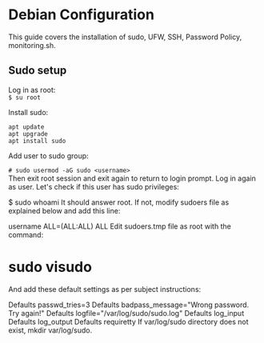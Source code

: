 # Debian Configuration

This guide covers the installation of sudo, UFW, SSH, Password Policy, monitoring.sh.

## Sudo setup

Log in as root:  
`$ su root`  

Install sudo:

`apt update`    
`apt upgrade`    
`apt install sudo`    

Add user to sudo group:

`# sudo usermod -aG sudo <username>`  
Then exit root session and exit again to return to login prompt. Log in again as user. Let's check if this user has sudo privileges:

$ sudo whoami
It should answer root. If not, modify sudoers file as explained below and add this line:

username  ALL=(ALL:ALL) ALL
Edit sudoers.tmp file as root with the command:

# sudo visudo
And add these default settings as per subject instructions:

Defaults     passwd_tries=3
Defaults     badpass_message="Wrong password. Try again!"
Defaults     logfile="/var/log/sudo/sudo.log"
Defaults     log_input
Defaults     log_output
Defaults     requiretty
If var/log/sudo directory does not exist, mkdir var/log/sudo.

